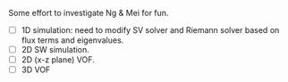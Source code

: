 Some effort to investigate Ng & Mei for fun.

- [ ] 1D simulation: need to modify SV solver and Riemann solver based on flux terms and eigenvalues.
- [ ] 2D SW simulation.
- [ ] 2D (x-z plane) VOF.
- [ ] 3D VOF

